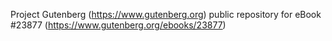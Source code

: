 Project Gutenberg (https://www.gutenberg.org) public repository for eBook #23877 (https://www.gutenberg.org/ebooks/23877)
